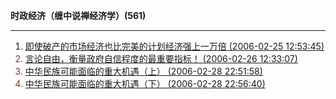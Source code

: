 **时政经济（缠中说禅经济学）(561)**

---

1. <font color='#703c34'>[即使破产的市场经济也比完美的计划经济强上一万倍 (2006-02-25 12:53:45)](https://chzh1019.github.io/chzhshch/047/)
1. [言论自由，衡量政府自信程度的最重要指标！ (2006-02-26 12:33:07)](https://chzh1019.github.io/chzhshch/050/)
1. [中华民族可能面临的重大机遇（上） (2006-02-28 22:51:58)](https://chzh1019.github.io/chzhshch/060/)
1. [中华民族可能面临的重大机遇（下） (2006-02-28 22:56:40)](https://chzh1019.github.io/chzhshch/061/)